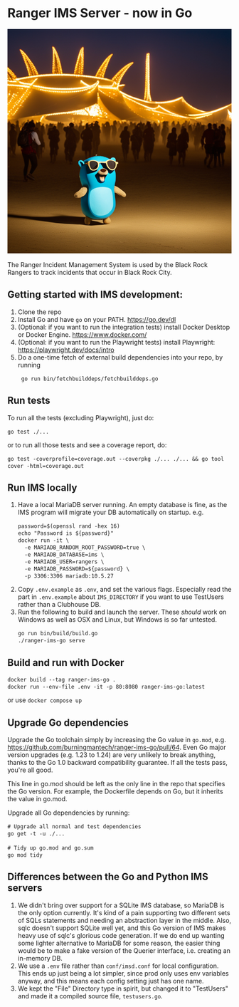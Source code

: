 # Ranger IMS Server - now in Go

![](/gopher.png)

The Ranger Incident Management System is used by the Black Rock Rangers to track incidents
that occur in Black Rock City.

## Getting started with IMS development:

1. Clone the repo
2. Install Go and have `go` on your PATH. https://go.dev/dl
3. (Optional: if you want to run the integration tests) install Docker Desktop or Docker Engine. https://www.docker.com/
4. (Optional: if you want to run the Playwright tests) install Playwright: https://playwright.dev/docs/intro
5. Do a one-time fetch of external build dependencies into your repo, by running
   ```shell
    go run bin/fetchbuilddeps/fetchbuilddeps.go
   ```

## Run tests

To run all the tests (excluding Playwright), just do:

```shell
go test ./...
```

or to run all those tests and see a coverage report, do:

```shell
go test -coverprofile=coverage.out --coverpkg ./... ./... && go tool cover -html=coverage.out
```

## Run IMS locally

1. Have a local MariaDB server running. An empty database is fine, as the IMS program will
   migrate your DB automatically on startup. e.g.
   ```shell
   password=$(openssl rand -hex 16)
   echo "Password is ${password}"
   docker run -it \
     -e MARIADB_RANDOM_ROOT_PASSWORD=true \
	 -e MARIADB_DATABASE=ims \
	 -e MARIADB_USER=rangers \
	 -e MARIADB_PASSWORD=${password} \
     -p 3306:3306 mariadb:10.5.27
   ```
2. Copy `.env.example` as `.env`, and set the various flags. Especially read the part in
   `.env.example` about `IMS_DIRECTORY` if you want to use TestUsers rather than a Clubhouse DB.
3. Run the following to build and launch the server. These *should* work on Windows as well as OSX
   and Linux, but Windows is so far untested.
   ```shell
   go run bin/build/build.go
   ./ranger-ims-go serve
   ```

## Build and run with Docker

```shell
docker build --tag ranger-ims-go .
docker run --env-file .env -it -p 80:8080 ranger-ims-go:latest
```

or use `docker compose up`

## Upgrade Go dependencies

Upgrade the Go toolchain simply by increasing the Go value in `go.mod`, e.g. https://github.com/burningmantech/ranger-ims-go/pull/64. Even Go major version upgrades (e.g. 1.23 to 1.24) are very unlikely to break anything, thanks to the Go 1.0 backward compatibility guarantee. If all the tests pass, you're all good.

This line in go.mod should be left as the only line in the repo that specifies the Go version. For example, the Dockerfile depends on Go, but it inherits the value in go.mod.

Upgrade all Go dependencies by running:

```shell
# Upgrade all normal and test dependencies
go get -t -u ./...

# Tidy up go.mod and go.sum
go mod tidy
```

## Differences between the Go and Python IMS servers

1. We didn't bring over support for a SQLite IMS database, so MariaDB is the only option currently.
   It's kind of a pain supporting two different sets of SQLs statements and needing an abstraction layer
   in the middle. Also, sqlc doesn't support SQLite well yet, and this Go version of IMS makes heavy use
   of sqlc's glorious code generation. If we do end up wanting some lighter alternative to MariaDB for
   some reason, the easier thing would be to make a fake version of the Querier interface, i.e. creating
   an in-memory DB.
2. We use a `.env` file rather than `conf/imsd.conf` for local configuration. This ends up just being a
   lot simpler, since prod only uses env variables anyway, and this means each config setting just has
   one name.
3. We kept the "File" Directory type in spirit, but changed it to "TestUsers" and made it a compiled
   source file, `testusers.go`.
